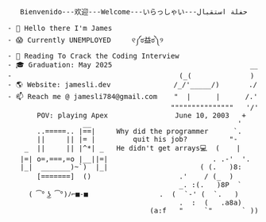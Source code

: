 

<!--
**skxvtchy/skxvtchy** is a ✨ _special_ ✨ repository because its `README.md` (this file) appears on your GitHub profile.
Here are some ideas to get you started:
-->
<pre>
                                                                   ,:
   Bienvenido---欢迎---Welcome---いらっしゃい---حفلة استقبال           ,' |
                                                                /   :           __,-~~/~    `---.    
- 👋 Hello there I'm James                                   --'   /           _/_,---(      ,    )          
- 😱 Currently UNEMPLOYED     ୧༼ಠ益ಠ༽୨                       \/ />/        __ /        <    /   )  \___
- 📰 Reading To Crack the Coding Interview                   / /_\--===;;;'====------------------===;;;===------ -
- 🎓 Graduation: May 2025                                 __/   /            \/  ~"~"~"~"~"~\~"~)~"/
-                                        (_(              ) '-. /            (_ (   \  (     >    \)
- 🌎 Website: jamesli.dev               /_/'_____/)       ./  :\              \_( _ <         >_>'
- 📫 Reach me @ jamesli784@gmail.com    "  |      |      /.' '                 ~ `-i' ::>|--"
                                       """""""""""""""   '/'     pls hire me         I;|.|.|
       POV: playing Apex                June 10, 2003   +      I have no cache      <|i::|i|`.        Pointer?
                  __                                   '                           (` ^'"`-' ")   I barely know her
       ..=====.. |==|     Why did the programmer      `.                  ,---.          U 
       ||     || |= |         quit his job?          "-                  ;     \         ;   
    _  ||     || |^*| _   He didn't get arrays💻  (    |            .==\""/==.  `-.___.-'      
   |=| o=,===,=o |__||=|                         . .-'  '.          ((+) .  .:)                 
   |_|  _______)~`)  |_|                      ( (.   )8:            |'.-(o)-.'|         Thanks For Visiting!!!
       [=======]  ()                     .'    / (_  )              \/  \_/  \/              ⊂(◉‿◉)つ
                                         _. :(.   )8P  `                            
     ( ͡° ͜ʖ ͡°)ﾉ⌐■-■                 .  (  `-' (  `.   )                    
                                         .  :  (   .a8a)                  
                                  (a:f   "     `"       ` ))
</pre>
